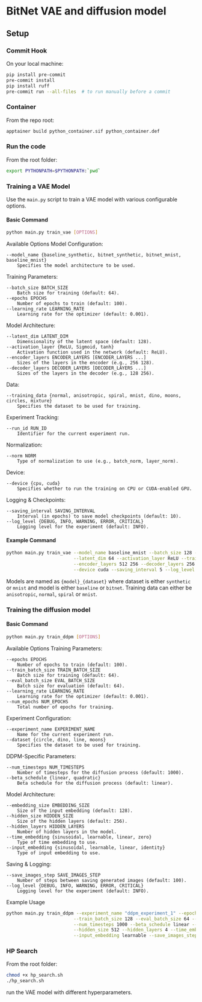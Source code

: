 # BitNet VAE and diffusion model

## Setup
### Commit Hook
On your local machine:
```bash
pip install pre-commit
pre-commit install
pip install ruff
pre-commit run --all-files  # to run manually before a commit
```

### Container
From the repo root:
```bash
apptainer build python_container.sif python_container.def
```

### Run the code
From the root folder:
```bash
export PYTHONPATH=$PYTHONPATH:`pwd`
```

### Training a VAE Model

Use the `main.py` script to train a VAE model with various configurable options.

#### Basic Command

```bash
python main.py train_vae [OPTIONS]
```

Available Options
Model Configuration:

    --model_name {baseline_synthetic, bitnet_synthetic, bitnet_mnist, baseline_mnist}
        Specifies the model architecture to be used.

Training Parameters:

    --batch_size BATCH_SIZE
        Batch size for training (default: 64).
    --epochs EPOCHS
        Number of epochs to train (default: 100).
    --learning_rate LEARNING_RATE
        Learning rate for the optimizer (default: 0.001).

Model Architecture:

    --latent_dim LATENT_DIM
        Dimensionality of the latent space (default: 128).
    --activation_layer {ReLU, Sigmoid, tanh}
        Activation function used in the network (default: ReLU).
    --encoder_layers ENCODER_LAYERS [ENCODER_LAYERS ...]
        Sizes of the layers in the encoder (e.g., 256 128).
    --decoder_layers DECODER_LAYERS [DECODER_LAYERS ...]
        Sizes of the layers in the decoder (e.g., 128 256).

Data:

    --training_data {normal, anisotropic, spiral, mnist, dino, moons, circles, mixture}
        Specifies the dataset to be used for training.

Experiment Tracking:

    --run_id RUN_ID
        Identifier for the current experiment run.

Normalization:

    --norm NORM
        Type of normalization to use (e.g., batch_norm, layer_norm).

Device:

    --device {cpu, cuda}
        Specifies whether to run the training on CPU or CUDA-enabled GPU.

Logging & Checkpoints:

    --saving_interval SAVING_INTERVAL
        Interval (in epochs) to save model checkpoints (default: 10).
    --log_level {DEBUG, INFO, WARNING, ERROR, CRITICAL}
        Logging level for the experiment (default: INFO).

#### Example Command
```bash
python main.py train_vae --model_name baseline_mnist --batch_size 128 --epochs 50 --learning_rate 0.0005 \
                         --latent_dim 64 --activation_layer ReLU --training_data mnist \
                         --encoder_layers 512 256 --decoder_layers 256 512 \
                         --device cuda --saving_interval 5 --log_level INFO
```

Models are named as `{model}_{dataset}` where dataset is either `synthetic` or `mnist` and  model is either `baseline` or `bitnet`.
Training data can either be `anisotropic`, `normal`, `spiral` or `mnist`.

### Training the diffusion model
#### Basic Command

```bash
python main.py train_ddpm [OPTIONS]
```
Available Options
Training Parameters:

    --epochs EPOCHS
        Number of epochs to train (default: 100).
    --train_batch_size TRAIN_BATCH_SIZE
        Batch size for training (default: 64).
    --eval_batch_size EVAL_BATCH_SIZE
        Batch size for evaluation (default: 64).
    --learning_rate LEARNING_RATE
        Learning rate for the optimizer (default: 0.001).
    --num_epochs NUM_EPOCHS
        Total number of epochs for training.

Experiment Configuration:

    --experiment_name EXPERIMENT_NAME
        Name for the current experiment run.
    --dataset {circle, dino, line, moons}
        Specifies the dataset to be used for training.

DDPM-Specific Parameters:

    --num_timesteps NUM_TIMESTEPS
        Number of timesteps for the diffusion process (default: 1000).
    --beta_schedule {linear, quadratic}
        Beta schedule for the diffusion process (default: linear).

Model Architecture:

    --embedding_size EMBEDDING_SIZE
        Size of the input embedding (default: 128).
    --hidden_size HIDDEN_SIZE
        Size of the hidden layers (default: 256).
    --hidden_layers HIDDEN_LAYERS
        Number of hidden layers in the model.
    --time_embedding {sinusoidal, learnable, linear, zero}
        Type of time embedding to use.
    --input_embedding {sinusoidal, learnable, linear, identity}
        Type of input embedding to use.

Saving & Logging:

    --save_images_step SAVE_IMAGES_STEP
        Number of steps between saving generated images (default: 100).
    --log_level {DEBUG, INFO, WARNING, ERROR, CRITICAL}
        Logging level for the experiment (default: INFO).

Example Usage
```bash
python main.py train_ddpm --experiment_name "ddpm_experiment_1" --epochs 100 --dataset moons \
                         --train_batch_size 128 --eval_batch_size 64 --learning_rate 0.0001 \
                         --num_timesteps 1000 --beta_schedule linear --embedding_size 256 \
                         --hidden_size 512 --hidden_layers 4 --time_embedding sinusoidal \
                         --input_embedding learnable --save_images_step 200 --log_level INFO

```

### HP Search

From the root folder:
```bash
chmod +x hp_search.sh
./hp_search.sh
```
run the VAE model with different hyperparameters.